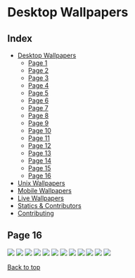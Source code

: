 # Desktop Wallpapers

## Index

- [Desktop Wallpapers](https://github.com/D3Ext/aesthetic-wallpapers/blob/main/pages/Desktop.md#desktop-wallpapers)
  - [Page 1](https://github.com/D3Ext/aesthetic-wallpapers/blob/main/pages/Page1.md)
  - [Page 2](https://github.com/D3Ext/aesthetic-wallpapers/blob/main/pages/Page2.md)
  - [Page 3](https://github.com/D3Ext/aesthetic-wallpapers/blob/main/pages/Page3.md)
  - [Page 4](https://github.com/D3Ext/aesthetic-wallpapers/blob/main/pages/Page4.md)
  - [Page 5](https://github.com/D3Ext/aesthetic-wallpapers/blob/main/pages/Page5.md)
  - [Page 6](https://github.com/D3Ext/aesthetic-wallpapers/blob/main/pages/Page6.md)
  - [Page 7](https://github.com/D3Ext/aesthetic-wallpapers/blob/main/pages/Page7.md)
  - [Page 8](https://github.com/D3Ext/aesthetic-wallpapers/blob/main/pages/Page8.md)
  - [Page 9](https://github.com/D3Ext/aesthetic-wallpapers/blob/main/pages/Page9.md)
  - [Page 10](https://github.com/D3Ext/aesthetic-wallpapers/blob/main/pages/Page10.md)
  - [Page 11](https://github.com/D3Ext/aesthetic-wallpapers/blob/main/pages/Page11.md)
  - [Page 12](https://github.com/D3Ext/aesthetic-wallpapers/blob/main/pages/Page12.md)
  - [Page 13](https://github.com/D3Ext/aesthetic-wallpapers/blob/main/pages/Page13.md)
  - [Page 14](https://github.com/D3Ext/aesthetic-wallpapers/blob/main/pages/Page14.md)
  - [Page 15](https://github.com/D3Ext/aesthetic-wallpapers/blob/main/pages/Page15.md)
  - [Page 16](https://github.com/D3Ext/aesthetic-wallpapers/blob/main/pages/Page16.md)
- [Unix Wallpapers](https://github.com/D3Ext/aesthetic-wallpapers/blob/main/pages/Unix.md)
- [Mobile Wallpapers](https://github.com/D3Ext/aesthetic-wallpapers/blob/main/pages/Mobile.md#mobile-wallpapers)
- [Live Wallpapers](https://github.com/D3Ext/aesthetic-wallpapers/blob/main/pages/Live.md#live-wallpapers)
- [Statics & Contributors](https://github.com/D3Ext/aesthetic-wallpapers#statistics--contributors)
- [Contributing](https://github.com/D3Ext/aesthetic-wallpapers#contributing)

## Page 16


<img src="https://raw.githubusercontent.com/D3Ext/aesthetic-wallpapers/main/images/old_family.jpg">

<img src="https://raw.githubusercontent.com/D3Ext/aesthetic-wallpapers/main/images/old_orange.png">

<img src="https://raw.githubusercontent.com/D3Ext/aesthetic-wallpapers/main/images/old_tree.jpg">

<img src="https://raw.githubusercontent.com/D3Ext/aesthetic-wallpapers/main/images/p_plum.jpg">

<img src="https://raw.githubusercontent.com/D3Ext/aesthetic-wallpapers/main/images/people.jpg">

<img src="https://raw.githubusercontent.com/D3Ext/aesthetic-wallpapers/main/images/skull.jpg">

<img src="https://raw.githubusercontent.com/D3Ext/aesthetic-wallpapers/main/images/society.png">

<img src="https://raw.githubusercontent.com/D3Ext/aesthetic-wallpapers/main/images/space_habitat.jpg">

<img src="https://raw.githubusercontent.com/D3Ext/aesthetic-wallpapers/main/images/sunset.jpg">

<img src="https://raw.githubusercontent.com/D3Ext/aesthetic-wallpapers/main/images/tokyo_neon.png">

<img src="https://raw.githubusercontent.com/D3Ext/aesthetic-wallpapers/main/images/towers_custom.png">

<img src="https://raw.githubusercontent.com/D3Ext/aesthetic-wallpapers/main/images/wheel_spark.jpg">

[Back to top](#Index)
